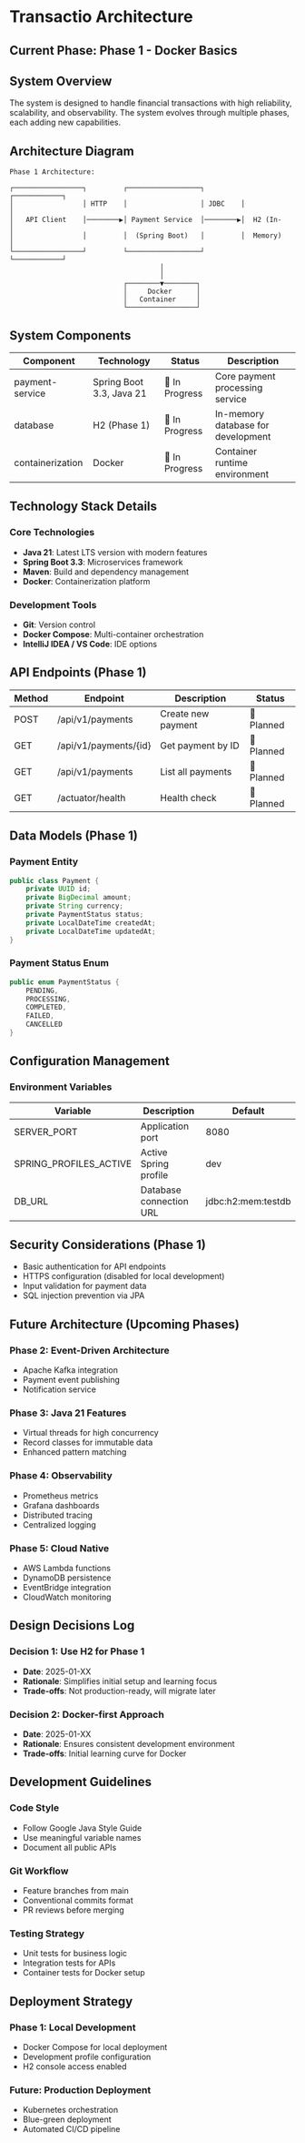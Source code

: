 # Transactio Architecture

## Current Phase: Phase 1 - Docker Basics

## System Overview

The system is designed to handle financial transactions with high reliability, scalability, and observability. The system evolves through multiple phases, each adding new capabilities.

## Architecture Diagram

```
Phase 1 Architecture:

┌─────────────────┐         ┌──────────────────┐         ┌────────────┐
│                 │ HTTP    │                  │ JDBC    │            │
│   API Client    │────────▶│ Payment Service  │────────▶│  H2 (In-   │
│                 │         │  (Spring Boot)   │         │  Memory)   │
└─────────────────┘         └──────────────────┘         └────────────┘
                                     │
                                     │
                            ┌────────▼────────┐
                            │     Docker      │
                            │   Container     │
                            └─────────────────┘
```

## System Components

| Component | Technology | Status | Description |
|-----------|------------|--------|-------------|
| payment-service | Spring Boot 3.3, Java 21 | 🚧 In Progress | Core payment processing service |
| database | H2 (Phase 1) | 🚧 In Progress | In-memory database for development |
| containerization | Docker | 🚧 In Progress | Container runtime environment |

## Technology Stack Details

### Core Technologies
- **Java 21**: Latest LTS version with modern features
- **Spring Boot 3.3**: Microservices framework
- **Maven**: Build and dependency management
- **Docker**: Containerization platform

### Development Tools
- **Git**: Version control
- **Docker Compose**: Multi-container orchestration
- **IntelliJ IDEA / VS Code**: IDE options

## API Endpoints (Phase 1)

| Method | Endpoint | Description | Status |
|--------|----------|-------------|--------|
| POST | /api/v1/payments | Create new payment | 🚧 Planned |
| GET | /api/v1/payments/{id} | Get payment by ID | 🚧 Planned |
| GET | /api/v1/payments | List all payments | 🚧 Planned |
| GET | /actuator/health | Health check | 🚧 Planned |

## Data Models (Phase 1)

### Payment Entity
```java
public class Payment {
    private UUID id;
    private BigDecimal amount;
    private String currency;
    private PaymentStatus status;
    private LocalDateTime createdAt;
    private LocalDateTime updatedAt;
}
```

### Payment Status Enum
```java
public enum PaymentStatus {
    PENDING,
    PROCESSING,
    COMPLETED,
    FAILED,
    CANCELLED
}
```

## Configuration Management

### Environment Variables
| Variable | Description | Default |
|----------|-------------|---------|
| SERVER_PORT | Application port | 8080 |
| SPRING_PROFILES_ACTIVE | Active Spring profile | dev |
| DB_URL | Database connection URL | jdbc:h2:mem:testdb |

## Security Considerations (Phase 1)

- Basic authentication for API endpoints
- HTTPS configuration (disabled for local development)
- Input validation for payment data
- SQL injection prevention via JPA

## Future Architecture (Upcoming Phases)

### Phase 2: Event-Driven Architecture
- Apache Kafka integration
- Payment event publishing
- Notification service

### Phase 3: Java 21 Features
- Virtual threads for high concurrency
- Record classes for immutable data
- Enhanced pattern matching

### Phase 4: Observability
- Prometheus metrics
- Grafana dashboards
- Distributed tracing
- Centralized logging

### Phase 5: Cloud Native
- AWS Lambda functions
- DynamoDB persistence
- EventBridge integration
- CloudWatch monitoring

## Design Decisions Log

### Decision 1: Use H2 for Phase 1
- **Date**: 2025-01-XX
- **Rationale**: Simplifies initial setup and learning focus
- **Trade-offs**: Not production-ready, will migrate later

### Decision 2: Docker-first Approach
- **Date**: 2025-01-XX
- **Rationale**: Ensures consistent development environment
- **Trade-offs**: Initial learning curve for Docker

## Development Guidelines

### Code Style
- Follow Google Java Style Guide
- Use meaningful variable names
- Document all public APIs

### Git Workflow
- Feature branches from main
- Conventional commits format
- PR reviews before merging

### Testing Strategy
- Unit tests for business logic
- Integration tests for APIs
- Container tests for Docker setup

## Deployment Strategy

### Phase 1: Local Development
- Docker Compose for local deployment
- Development profile configuration
- H2 console access enabled

### Future: Production Deployment
- Kubernetes orchestration
- Blue-green deployment
- Automated CI/CD pipeline